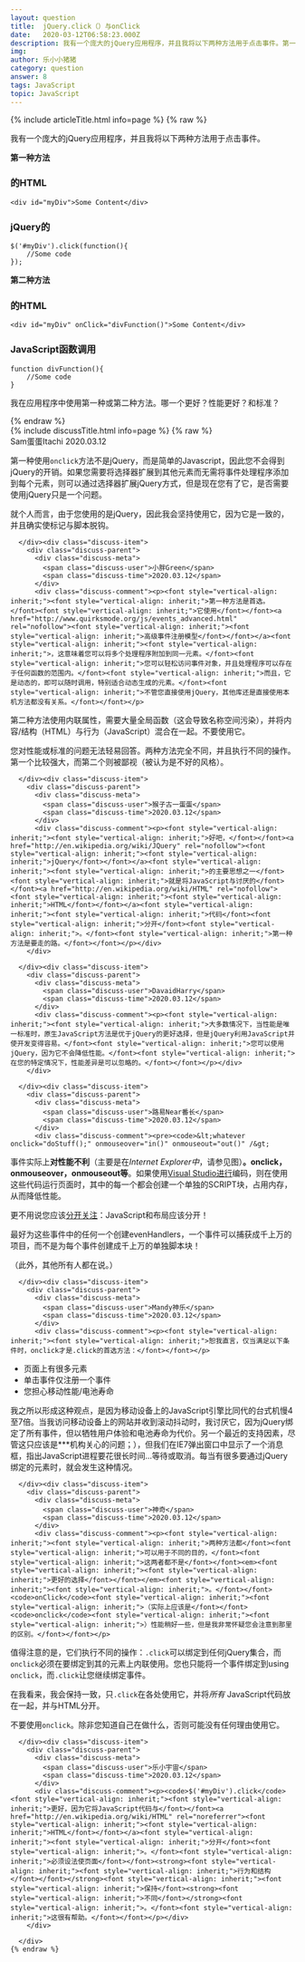 ```yaml
---
layout: question
title:  jQuery.click（）与onClick
date:   2020-03-12T06:58:23.000Z
description: 我有一个庞大的jQuery应用程序，并且我将以下两种方法用于点击事件。第一种方法的HTML<div id="myDiv">Some Conte...
img: 
author: 乐小小猪猪
category: question
answer: 8
tags: JavaScript
topic: JavaScript
---
```

<div class="article-root">
  <div class="article">
    {% include articleTitle.html info=page %}
    {% raw %}
    <div class="article-content"><p><font style="vertical-align: inherit;"><font style="vertical-align: inherit;">我有一个庞大的jQuery应用程序，并且我将以下两种方法用于点击事件。</font></font></p>

<p><strong><font style="vertical-align: inherit;"><font style="vertical-align: inherit;">第一种方法</font></font></strong></p>

<h3><font style="vertical-align: inherit;"><font style="vertical-align: inherit;">的HTML</font></font></h3>

<pre><code>&lt;div id="myDiv"&gt;Some Content&lt;/div&gt;
</code></pre>

<h3><font style="vertical-align: inherit;"><font style="vertical-align: inherit;">jQuery的</font></font></h3>

<pre><code>$('#myDiv').click(function(){<font></font>
    //Some code<font></font>
});<font></font>
</code></pre>

<p><strong><font style="vertical-align: inherit;"><font style="vertical-align: inherit;">第二种方法</font></font></strong></p>

<h3><font style="vertical-align: inherit;"><font style="vertical-align: inherit;">的HTML</font></font></h3>

<pre><code>&lt;div id="myDiv" onClick="divFunction()"&gt;Some Content&lt;/div&gt;
</code></pre>

<h3><font style="vertical-align: inherit;"><font style="vertical-align: inherit;">JavaScript函数调用</font></font></h3>

<pre><code>function divFunction(){<font></font>
    //Some code<font></font>
}<font></font>
</code></pre>

<p><font style="vertical-align: inherit;"><font style="vertical-align: inherit;">我在应用程序中使用第一种或第二种方法。</font><font style="vertical-align: inherit;">哪一个更好？</font><font style="vertical-align: inherit;">性能更好？</font><font style="vertical-align: inherit;">和标准？</font></font></p></div>
    {% endraw %}
  </div>

  <div class="discuss-wrapper">
    {% include discussTitle.html info=page %}
    {% raw %}
    <div class="discuss-item">
        <div class="discuss-parent">
          <div class="discuss-meta">
            <span class="discuss-user">Sam蛋蛋Itachi</span>
            <span class="discuss-time">2020.03.12</span>
          </div>
          <div class="discuss-comment"><p><font style="vertical-align: inherit;"><font style="vertical-align: inherit;">第一种使用</font></font><code>onclick</code><font style="vertical-align: inherit;"><font style="vertical-align: inherit;">方法不是jQuery，而是简单的Javascript，因此您不会得到jQuery的开销。</font><font style="vertical-align: inherit;">如果您需要将选择器扩展到其他元素而无需将事件处理程序添加到每个元素，则可以通过选择器扩展jQuery方式，但是现在您有了它，是否需要使用jQuery只是一个问题。</font></font></p>

<p><font style="vertical-align: inherit;"><font style="vertical-align: inherit;">就个人而言，由于您使用的是jQuery，因此我会坚持使用它，因为它是一致的，并且确实使标记与脚本脱钩。</font></font></p></div>
        </div>
        
      </div><div class="discuss-item">
        <div class="discuss-parent">
          <div class="discuss-meta">
            <span class="discuss-user">小胖Green</span>
            <span class="discuss-time">2020.03.12</span>
          </div>
          <div class="discuss-comment"><p><font style="vertical-align: inherit;"><font style="vertical-align: inherit;">第一种方法是首选。</font><font style="vertical-align: inherit;">它使用</font></font><a href="http://www.quirksmode.org/js/events_advanced.html" rel="nofollow"><font style="vertical-align: inherit;"><font style="vertical-align: inherit;">高级事件注册模型</font></font></a><font style="vertical-align: inherit;"><font style="vertical-align: inherit;">，这意味着您可以将多个处理程序附加到同一元素。</font><font style="vertical-align: inherit;">您可以轻松访问事件对象，并且处理程序可以存在于任何函数的范围内。</font><font style="vertical-align: inherit;">而且，它是动态的，即可以随时调用，特别适合动态生成的元素。</font><font style="vertical-align: inherit;">不管您直接使用jQuery，其他库还是直接使用本机方法都没有关系。</font></font></p>

<p><font style="vertical-align: inherit;"><font style="vertical-align: inherit;">第二种方法使用内联属性，需要大量全局函数（这会导致名称空间污染），并将内容/结构（HTML）与行为（JavaScript）混合在一起。</font><font style="vertical-align: inherit;">不要使用它。</font></font></p>

<p><font style="vertical-align: inherit;"><font style="vertical-align: inherit;">您对性能或标准的问题无法轻易回答。</font><font style="vertical-align: inherit;">两种方法完全不同，并且执行不同的操作。</font><font style="vertical-align: inherit;">第一个比较强大，而第二个则被鄙视（被认为是不好的风格）。</font></font></p></div>
        </div>
        
      </div><div class="discuss-item">
        <div class="discuss-parent">
          <div class="discuss-meta">
            <span class="discuss-user">猴子古一蛋蛋</span>
            <span class="discuss-time">2020.03.12</span>
          </div>
          <div class="discuss-comment"><p><font style="vertical-align: inherit;"><font style="vertical-align: inherit;">好吧，</font></font><a href="http://en.wikipedia.org/wiki/JQuery" rel="nofollow"><font style="vertical-align: inherit;"><font style="vertical-align: inherit;">jQuery</font></font></a><font style="vertical-align: inherit;"><font style="vertical-align: inherit;">的主要思想之一</font><font style="vertical-align: inherit;">就是将JavaScript与讨厌的</font></font><a href="http://en.wikipedia.org/wiki/HTML" rel="nofollow"><font style="vertical-align: inherit;"><font style="vertical-align: inherit;">HTML</font></font></a><font style="vertical-align: inherit;"><font style="vertical-align: inherit;">代码</font><font style="vertical-align: inherit;">分开</font><font style="vertical-align: inherit;">。</font><font style="vertical-align: inherit;">第一种方法是要走的路。</font></font></p></div>
        </div>
        
      </div><div class="discuss-item">
        <div class="discuss-parent">
          <div class="discuss-meta">
            <span class="discuss-user">DavaidHarry</span>
            <span class="discuss-time">2020.03.12</span>
          </div>
          <div class="discuss-comment"><p><font style="vertical-align: inherit;"><font style="vertical-align: inherit;">大多数情况下，当性能是唯一标准时，原生JavaScript方法是优于jQuery的更好选择，但是jQuery利用JavaScript并使开发变得容易。</font><font style="vertical-align: inherit;">您可以使用jQuery，因为它不会降低性能。</font><font style="vertical-align: inherit;">在您的特定情况下，性能差异是可以忽略的。</font></font></p></div>
        </div>
        
      </div><div class="discuss-item">
        <div class="discuss-parent">
          <div class="discuss-meta">
            <span class="discuss-user">路易Near番长</span>
            <span class="discuss-time">2020.03.12</span>
          </div>
          <div class="discuss-comment"><pre><code>&lt;whatever onclick="doStuff();" onmouseover="in()" onmouseout="out()" /&gt;
</code></pre>

<p><strong><font style="vertical-align: inherit;"></font></strong><font style="vertical-align: inherit;"><font style="vertical-align: inherit;">事件实际上</font></font><strong><font style="vertical-align: inherit;"><font style="vertical-align: inherit;">对性能不利</font></font></strong><font style="vertical-align: inherit;"><font style="vertical-align: inherit;">（</font><font style="vertical-align: inherit;">主要是</font><font style="vertical-align: inherit;">在</font></font><em><font style="vertical-align: inherit;"><font style="vertical-align: inherit;">Internet Explorer中</font></font></em><font style="vertical-align: inherit;"><font style="vertical-align: inherit;">，请参见图）</font><strong><font style="vertical-align: inherit;">。onclick，onmouseover，onmouseout等</font></strong><font style="vertical-align: inherit;">。</font><font style="vertical-align: inherit;">如果使用</font></font><a href="http://en.wikipedia.org/wiki/Microsoft_Visual_Studio" rel="nofollow"><font style="vertical-align: inherit;"><font style="vertical-align: inherit;">Visual Studio进行</font></font></a><font style="vertical-align: inherit;"><font style="vertical-align: inherit;">编码</font><font style="vertical-align: inherit;">，则在使用这些</font><font style="vertical-align: inherit;">代码</font><font style="vertical-align: inherit;">运行页面时，其中的每一个都会创建一个单独的SCRIPT块，占用内存，从而降低性能。</font></font></p>

<p><font style="vertical-align: inherit;"><font style="vertical-align: inherit;">更不用说您应该</font></font><a href="https://en.wikipedia.org/wiki/Separation_of_concerns" rel="nofollow"><font style="vertical-align: inherit;"><font style="vertical-align: inherit;">分开关注</font></font></a><font style="vertical-align: inherit;"><font style="vertical-align: inherit;">：JavaScript和布局应该分开！</font></font></p>

<p><font style="vertical-align: inherit;"><font style="vertical-align: inherit;">最好为这些事件中的任何一个创建evenHandlers，一个事件可以捕获成千上万的项目，而不是为每个事件创建成千上万的单独脚本块！</font></font></p>

<p><font style="vertical-align: inherit;"><font style="vertical-align: inherit;">（此外，其他所有人都在说。）</font></font></p></div>
        </div>
        
      </div><div class="discuss-item">
        <div class="discuss-parent">
          <div class="discuss-meta">
            <span class="discuss-user">Mandy神乐</span>
            <span class="discuss-time">2020.03.12</span>
          </div>
          <div class="discuss-comment"><p><font style="vertical-align: inherit;"><font style="vertical-align: inherit;">恕我直言，仅当满足以下条件时，onclick才是.click的首选方法：</font></font></p>

<ul>
<li><font style="vertical-align: inherit;"><font style="vertical-align: inherit;">页面上有很多元素</font></font></li>
<li><font style="vertical-align: inherit;"><font style="vertical-align: inherit;">单击事件仅注册一个事件</font></font></li>
<li><font style="vertical-align: inherit;"><font style="vertical-align: inherit;">您担心移动性能/电池寿命</font></font></li>
</ul>

<p><font style="vertical-align: inherit;"><font style="vertical-align: inherit;">我之所以形成这种观点，是因为移动设备上的JavaScript引擎比同代的台式机慢4至7倍。</font><font style="vertical-align: inherit;">当我访问移动设备上的网站并收到滚动抖动时，我讨厌它，因为jQuery绑定了所有事件，但以牺牲用户体验和电池寿命为代价。</font><font style="vertical-align: inherit;">另一个最近的支持因素，尽管这只应该是***机构关心的问题；），但我们在IE7弹出窗口中显示了一个消息框，指出JavaScript进程要花很长时间...等待或取消。</font><font style="vertical-align: inherit;">每当有很多要通过jQuery绑定的元素时，就会发生这种情况。</font></font></p></div>
        </div>
        
      </div><div class="discuss-item">
        <div class="discuss-parent">
          <div class="discuss-meta">
            <span class="discuss-user">神奇</span>
            <span class="discuss-time">2020.03.12</span>
          </div>
          <div class="discuss-comment"><p><font style="vertical-align: inherit;"><font style="vertical-align: inherit;">两种方法都</font><font style="vertical-align: inherit;">可以用于不同的目的，</font><font style="vertical-align: inherit;">这两者都不是</font></font><em><font style="vertical-align: inherit;"><font style="vertical-align: inherit;">更好的选择</font></font></em><font style="vertical-align: inherit;"><font style="vertical-align: inherit;">。</font></font><code>onClick</code><font style="vertical-align: inherit;"><font style="vertical-align: inherit;">（实际上应该是</font></font><code>onclick</code><font style="vertical-align: inherit;"><font style="vertical-align: inherit;">）性能稍好一些，但是我非常怀疑您会注意到那里的区别。</font></font></p>

<p><font style="vertical-align: inherit;"><font style="vertical-align: inherit;">值得注意的是，它们执行不同的操作：</font></font><code>.click</code><font style="vertical-align: inherit;"><font style="vertical-align: inherit;">可以绑定到任何jQuery集合，而</font></font><code>onclick</code><font style="vertical-align: inherit;"><font style="vertical-align: inherit;">必须在要</font><font style="vertical-align: inherit;">绑定到其</font><font style="vertical-align: inherit;">的元素上内联使用。</font><font style="vertical-align: inherit;">您也只能将一个事件绑定到using </font></font><code>onclick</code><font style="vertical-align: inherit;"><font style="vertical-align: inherit;">，而</font></font><code>.click</code><font style="vertical-align: inherit;"><font style="vertical-align: inherit;">让您继续绑定事件。</font></font></p>

<p><font style="vertical-align: inherit;"><font style="vertical-align: inherit;">在我看来，我会保持一致，只</font></font><code>.click</code><font style="vertical-align: inherit;"><font style="vertical-align: inherit;">在各处</font><font style="vertical-align: inherit;">使用它，</font><font style="vertical-align: inherit;">并将</font></font><em><font style="vertical-align: inherit;"><font style="vertical-align: inherit;">所有</font></font></em><font style="vertical-align: inherit;"><font style="vertical-align: inherit;"> JavaScript代码放在一起，并与HTML分开。</font></font></p>

<p><font style="vertical-align: inherit;"><font style="vertical-align: inherit;">不要使用</font></font><code>onclick</code><font style="vertical-align: inherit;"><font style="vertical-align: inherit;">。</font><font style="vertical-align: inherit;">除非您知道自己在做什么，否则可能没有任何理由使用它。</font></font></p></div>
        </div>
        
      </div><div class="discuss-item">
        <div class="discuss-parent">
          <div class="discuss-meta">
            <span class="discuss-user">乐小宇宙</span>
            <span class="discuss-time">2020.03.12</span>
          </div>
          <div class="discuss-comment"><p><code>$('#myDiv').click</code><font style="vertical-align: inherit;"><font style="vertical-align: inherit;">更好，因为它将JavaScript代码与</font></font><a href="http://en.wikipedia.org/wiki/HTML" rel="noreferrer"><font style="vertical-align: inherit;"><font style="vertical-align: inherit;">HTML</font></font></a><font style="vertical-align: inherit;"><font style="vertical-align: inherit;">分开</font><font style="vertical-align: inherit;">。</font><font style="vertical-align: inherit;">必须设法使页面</font></font><strong><font style="vertical-align: inherit;"><font style="vertical-align: inherit;">行为和结构</font></font></strong><font style="vertical-align: inherit;"><font style="vertical-align: inherit;">保持</font><strong><font style="vertical-align: inherit;">不同</font></strong><font style="vertical-align: inherit;">。</font><font style="vertical-align: inherit;">这很有帮助。</font></font></p></div>
        </div>
        
      </div>
    {% endraw %}
  </div>
<div>
